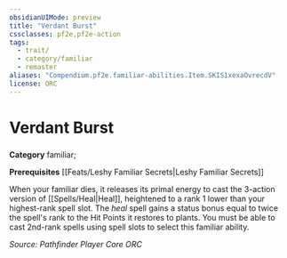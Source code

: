 ```yaml
---
obsidianUIMode: preview
title: "Verdant Burst"
cssclasses: pf2e,pf2e-action
tags:
  - trait/
  - category/familiar
  - remaster
aliases: "Compendium.pf2e.familiar-abilities.Item.SKIS1xexaOvrecdV"
license: ORC
---
```

# Verdant Burst

### 

**Category** familiar; 




**Prerequisites** [[Feats/Leshy Familiar Secrets|Leshy Familiar Secrets]]

When your familiar dies, it releases its primal energy to cast the 3-action version of [[Spells/Heal|Heal]], heightened to a rank 1 lower than your highest-rank spell slot. The _heal_ spell gains a status bonus equal to twice the spell's rank to the Hit Points it restores to plants. You must be able to cast 2nd-rank spells using spell slots to select this familiar ability.

*Source: Pathfinder Player Core*
*ORC*